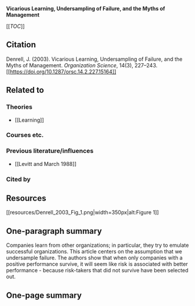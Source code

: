**Vicarious Learning, Undersampling of Failure, and the Myths of Management**

[[_TOC_]]

## Citation

Denrell, J. (2003). Vicarious Learning, Undersampling of Failure, and the Myths of Management. *Organization Science*, 14(3), 227–243. [[https://doi.org/10.1287/orsc.14.2.227.15164]]

## Related to

### Theories
* [[Learning]]

### Courses etc.

### Previous literature/influences
* [[Levitt and March 1988]]

### Cited by

## Resources
[[resources/Denrell_2003_Fig_1.png|width=350px|alt:Figure 1]]

## One-paragraph summary

Companies learn from other organizations; in particular, they try to emulate successful organizations. This article centers on the assumption that we undersample failure. The authors show that when only companies with a positive performance survive, it will seem like risk is associated with better performance - because risk-takers that did not survive have been selected out.

## One-page summary